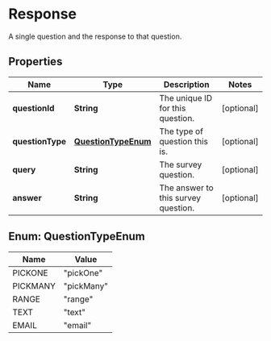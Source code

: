 

# Response

A single question and the response to that question.

## Properties

| Name | Type | Description | Notes |
|------------ | ------------- | ------------- | -------------|
|**questionId** | **String** | The unique ID for this question. |  [optional] |
|**questionType** | [**QuestionTypeEnum**](#QuestionTypeEnum) | The type of question this is. |  [optional] |
|**query** | **String** | The survey question. |  [optional] |
|**answer** | **String** | The answer to this survey question. |  [optional] |



## Enum: QuestionTypeEnum

| Name | Value |
|---- | -----|
| PICKONE | &quot;pickOne&quot; |
| PICKMANY | &quot;pickMany&quot; |
| RANGE | &quot;range&quot; |
| TEXT | &quot;text&quot; |
| EMAIL | &quot;email&quot; |




